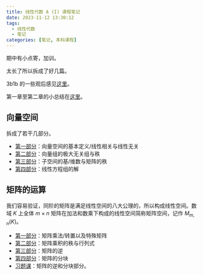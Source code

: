 ```yaml
---
title: 线性代数 A (I) 课程笔记
date: 2023-11-12 13:30:12
tags:
  - 线性代数
  - 笔记
categories: [笔记, 本科课程]
---
```


期中有小点寄，加训。

太长了所以拆成了好几篇。

3b1b 的一些观后感见[这里](/note-linear-algebra-a1/0/)。

第一章至第二章的小总结在[这里](/note-linear-algebra-a1/1/)。

## 向量空间

拆成了若干几部分。

- [第一部分](/note-linear-algebra-a1/2/)：向量空间的基本定义/线性相关与线性无关
- [第二部分](/note-linear-algebra-a1/3/)：向量组的极大无关组与秩
- [第三部分](/note-linear-algebra-a1/4/)：子空间的基/维数与矩阵的秩
- [第四部分](/note-linear-algebra-a1/5/)：线性方程组的解

## 矩阵的运算

我们容易验证，同阶的矩阵是满足线性空间的八大公理的，所以构成线性空间。数域 $K$ 上全体 $m\times n$ 矩阵在加法和数乘下构成的线性空间简称矩阵空间，记作 $M_{m,n}(K)$。

- [第一部分](/note-linear-algebra-a1/6/)：矩阵乘法/转置以及特殊矩阵
- [第二部分](/note-linear-algebra-a1/7/)：矩阵乘积的秩与行列式
- [第三部分](/note-linear-algebra-a1/8/)：矩阵的逆
- [第四部分](/note-linear-algebra-a1/9/)：矩阵的分块
- [习题课](/note-linear-algebra-a1/10/)：矩阵的逆和分块部分。